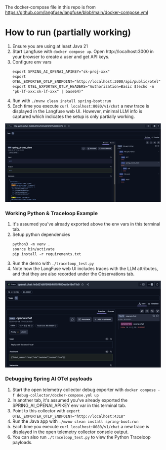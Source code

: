 The docker-compose file in this repo is from https://github.com/langfuse/langfuse/blob/main/docker-compose.yml

# How to run (partially working)

1. Ensure you are using at least Java 21
2. Start Langfuse with `docker compose up`. Open http://localhost:3000 in your browser to create a user and get API keys.
3. Configure env vars
    ```
    export SPRING_AI_OPENAI_APIKEY="sk-proj-xxx"
    export OTEL_EXPORTER_OTLP_ENDPOINT="http://localhost:3000/api/public/otel"
    export OTEL_EXPORTER_OTLP_HEADERS="Authorization=Basic $(echo -n "pk-lf-xxx:sk-lf-xxx" | base64)"
    ```
4. Run with `./mvnw clean install spring-boot:run`
5. Each time you execute `curl localhost:8080/v1/chat` a new trace is displayed in the Langfuse web UI. However, minimal LLM info is captured which indicates the setup is only partially working.

![java-demo](screenshots/java-demo.png)

### Working Python & Traceloop Example

1. It's assumed you've already exported above the env vars in this terminal tab.
2. Setup python dependencies
    ```
    python3 -m venv .
    source bin/activate
    pip install -r requirements.txt
    ```
3. Run the demo with `./traceloop_test.py`
4. Note how the LangFuse web UI includes traces with the LLM attributes, and that they are also recorded under the Observations tab.

![python-demo](screenshots/python-demo.png)

### Debugging Spring AI OTel payloads

1. Start the open telemetry collector debug exporter with `docker compose -f debug-collector/docker-compose.yml up`
2. In another tab, it's assumed you've already exported the SPRING_AI_OPENAI_APIKEY env var in this terminal tab.
3. Point to this collector with `export OTEL_EXPORTER_OTLP_ENDPOINT="http://localhost:4318"`
4. Run the Java app with `./mvnw clean install spring-boot:run`
5. Each time you execute `curl localhost:8080/v1/chat` a new trace is displayed in the open telemetry collector console output.
6. You can also run `./traceloop_test.py` to view the Python Traceloop payloads.

